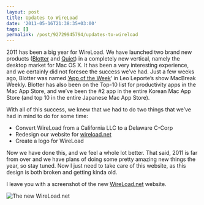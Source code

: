 ```yaml
---
layout: post
title: Updates to WireLoad
date: '2011-05-16T21:38:35+03:00'
tags: []
permalink: /post/92729945794/updates-to-wireload
---
```

2011 has been a big year for WireLoad. We have launched two brand new products ([Blotter](http://www.blotterapp.com/) and [Quiet](http://wireload.net/products/quiet/)) in a completely new vertical, namely the desktop market for Mac OS X. It has been a very interesting experience, and we certainly did not foresee the success we’ve had. Just a few weeks ago, Blotter was named [‘App of the Week](http://wiki.twit.tv/wiki/MacBreak_Weekly_239)‘ in Leo Leporte’s show MacBreak Weekly. Blotter has also been on the Top-10 list for productivity apps in the Mac App Store, and we’ve been the #2 app in the entire Korean Mac App Store (and top 10 in the entire Japanese Mac App Store).

With all of this success, we knew that we had to do two things that we’ve had in mind to do for some time:

*   Convert WireLoad from a California LLC to a Delaware C-Corp
*   Redesign our website for [wireload.net](http://wireload.net)
*   Create a logo for WireLoad

Now we have done this, and we feel a whole lot better. That said, 2011 is far from over and we have plans of doing some pretty amazing new things the year, so stay tuned. Now I just need to take care of this website, as this design is both broken and getting kinda old.

I leave you with a screenshot of the new [WireLoad.net](http://wireload.net) website.

![The new WireLoad.net](http://viktorpetersson.com/wp-content/uploads/2011/05/wireload_net-600x442.png "The new WireLoad.net")
